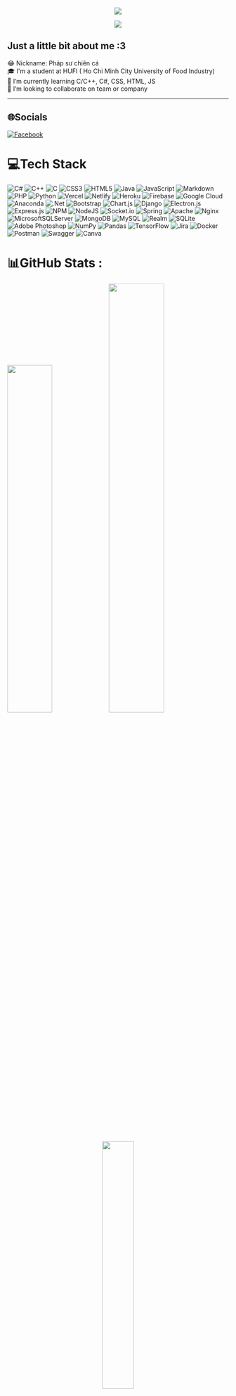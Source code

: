 
<!--**dat911zz/dat911zz** is a ✨ _special_ ✨ repository because its `README.md` (this file) appears on your GitHub profile.-->
<!-- <div id="header" align="center">
  <img src="https://github.com/dat911zz/Workspace/blob/main/Pics/ezgif.com-gif-maker.gif" width="900vh"/>
</div> -->
<div id="badges">
  <br>
  <p id="header" align="center">
  <img src="https://readme-typing-svg.herokuapp.com?font=roboto&size=38&duration=5500&color=0BBE00&center=true&vCenter=true&width=500&lines=Hello+world!;I'm+a+developer;Great+to+see+you+here;%3C3"/>
  </p> 
  <div align="center">
    
  ![](https://komarev.com/ghpvc/?username=dat911zz)
  
</div>
<h2>Just a little bit about me :3</h2>
  <!-- - 🔭 I’m currently working on ... -->
😂 Nickname: Pháp sư chiên cá <br>
🎓 I'm a student at HUFI ( Ho Chi Minh City University of Food Industry)<br>
🌱 I’m currently learning C/C++, C#, CSS, HTML, JS<br>
👯 I’m looking to collaborate on team or company
</p>
<!-- <br>
<h2 align="center">🛠 Featured Project 🛠</h2> -->
<!-- <div>
<h3> Web Quản Lý Sinh Viên <br> (Student Management Web Application) </h3>
<p>Technologies: Front-end( HTML, CSS, JS), Back-end( ASP.NET MVC 5)</p>
<p>Link demo: <a href="https://dat911zz.somee.com/">dat911zz.somee.com</a></p>
<p>Link repos: <a href="https://github.com/dat911zz/StudentManagementWebApp">https://github.com/dat911zz/StudentManagementWebApp</a></p>
<span> <img src="https://img.shields.io/website?down_color=red&down_message=offline&label=status&up_color=light-green&up_message=online&url=http%3A%2F%2Fdat911zz.somee.com%2F"/> </span>
<span> <img src="https://img.shields.io/github/commit-activity/m/dat911zz/StudentManagementWebApp"/> </span>
<span> <img src="https://img.shields.io/github/languages/count/dat911zz/StudentManagementWebApp"/> </span>
</div>
<br> 
--==*==--
<br>
<div>
<h3> Shop Hàng Hiệu <br> (Luxury Shop) </h3>
<p>+ Teamwork <3 +</p>
<p>Technologies: Front-end( HTML, CSS, JS)</p>
<p>Link demo: <a href="https://dat911zz.github.io/BTL-TKWeb-TMDT">https://dat911zz.github.io/BTL-TKWeb-TMDT</a></p>
<p>Link repos: <a href="https://github.com/dat911zz/BTL-TKWeb-TMDT">https://github.com/dat911zz/BTL-TKWeb-TMDT</a></p>
<span> <img src="https://img.shields.io/github/deployments/dat911zz/BTL-TKWeb-TMDT/github-pages"/> </span>
<span> <img src="https://img.shields.io/github/languages/count/dat911zz/BTL-TKWeb-TMDT"/> </span>
</div>
--==*==--
<div>
<h3> Chương trình minh họa các giải thuật định thời CPU <br> (CPU Scheduling Algorithms Visualization)</h3>
<p>Technologies: Winform C#</p>
<p>Link repos: <a href="https://github.com/dat911zz/CPU-Scheduling-Algorithms">https://github.com/dat911zz/CPU-Scheduling-Algorithms</a></p>
</div> -->

<!-- [![Project Card](https://projectcard.rohitv.repl.co/project_card/dat911zz/StudentManagementWebApp?theme=dark-blue)](https://github.com/dat911zz/StudentManagementWebApp)
[![Project Card](https://projectcard.rohitv.repl.co/project_card/dat911zz/CPU-Scheduling-Algorithms?theme=dark-blue)](https://github.com/dat911zz/CPU-Scheduling-Algorithms)
[![Project Card](https://projectcard.rohitv.repl.co/project_card/dat911zz/BTL-TKWeb-TMDT?theme=dark-blue)](https://github.com/dat911zz/BTL-TKWeb-TMDT)
[![Project Card](https://projectcard.rohitv.repl.co/project_card/dat911zz/Huffman?theme=dark-blue)](https://github.com/dat911zz/Huffman)

<br> -->

---

<!--<div align="center">

  ![Snake animation](https://github.com/dat911zz/dat911zz/blob/output/github-contribution-grid-snake.svg#gh-dark-mode-only)
  
</div>-->


## 🌐Socials
[![Facebook](https://img.shields.io/badge/Facebook-%231877F2.svg?logo=Facebook&logoColor=white)](https://facebook.com/2002vnd) 

# 💻Tech Stack
![C#](https://img.shields.io/badge/c%23-%23239120.svg?style=for-the-badge&logo=c-sharp&logoColor=white) ![C++](https://img.shields.io/badge/c++-%2300599C.svg?style=for-the-badge&logo=c%2B%2B&logoColor=white) ![C](https://img.shields.io/badge/c-%2300599C.svg?style=for-the-badge&logo=c&logoColor=white) ![CSS3](https://img.shields.io/badge/css3-%231572B6.svg?style=for-the-badge&logo=css3&logoColor=white) ![HTML5](https://img.shields.io/badge/html5-%23E34F26.svg?style=for-the-badge&logo=html5&logoColor=white) ![Java](https://img.shields.io/badge/java-%23ED8B00.svg?style=for-the-badge&logo=java&logoColor=white) ![JavaScript](https://img.shields.io/badge/javascript-%23323330.svg?style=for-the-badge&logo=javascript&logoColor=%23F7DF1E) ![Markdown](https://img.shields.io/badge/markdown-%23000000.svg?style=for-the-badge&logo=markdown&logoColor=white) ![PHP](https://img.shields.io/badge/php-%23777BB4.svg?style=for-the-badge&logo=php&logoColor=white) ![Python](https://img.shields.io/badge/python-3670A0?style=for-the-badge&logo=python&logoColor=ffdd54) ![Vercel](https://img.shields.io/badge/vercel-%23000000.svg?style=for-the-badge&logo=vercel&logoColor=white) ![Netlify](https://img.shields.io/badge/netlify-%23000000.svg?style=for-the-badge&logo=netlify&logoColor=#00C7B7) ![Heroku](https://img.shields.io/badge/heroku-%23430098.svg?style=for-the-badge&logo=heroku&logoColor=white) ![Firebase](https://img.shields.io/badge/firebase-%23039BE5.svg?style=for-the-badge&logo=firebase) ![Google Cloud](https://img.shields.io/badge/Google%20Cloud-%234285F4.svg?style=for-the-badge&logo=google-cloud&logoColor=white) ![Anaconda](https://img.shields.io/badge/Anaconda-%2344A833.svg?style=for-the-badge&logo=anaconda&logoColor=white) ![.Net](https://img.shields.io/badge/.NET-5C2D91?style=for-the-badge&logo=.net&logoColor=white) ![Bootstrap](https://img.shields.io/badge/bootstrap-%23563D7C.svg?style=for-the-badge&logo=bootstrap&logoColor=white) ![Chart.js](https://img.shields.io/badge/chart.js-F5788D.svg?style=for-the-badge&logo=chart.js&logoColor=white) ![Django](https://img.shields.io/badge/django-%23092E20.svg?style=for-the-badge&logo=django&logoColor=white) ![Electron.js](https://img.shields.io/badge/Electron-191970?style=for-the-badge&logo=Electron&logoColor=white) ![Express.js](https://img.shields.io/badge/express.js-%23404d59.svg?style=for-the-badge&logo=express&logoColor=%2361DAFB) ![NPM](https://img.shields.io/badge/NPM-%23000000.svg?style=for-the-badge&logo=npm&logoColor=white) ![NodeJS](https://img.shields.io/badge/node.js-6DA55F?style=for-the-badge&logo=node.js&logoColor=white) ![Socket.io](https://img.shields.io/badge/Socket.io-black?style=for-the-badge&logo=socket.io&badgeColor=010101) ![Spring](https://img.shields.io/badge/spring-%236DB33F.svg?style=for-the-badge&logo=spring&logoColor=white) ![Apache](https://img.shields.io/badge/apache-%23D42029.svg?style=for-the-badge&logo=apache&logoColor=white) ![Nginx](https://img.shields.io/badge/nginx-%23009639.svg?style=for-the-badge&logo=nginx&logoColor=white) ![MicrosoftSQLServer](https://img.shields.io/badge/Microsoft%20SQL%20Sever-CC2927?style=for-the-badge&logo=microsoft%20sql%20server&logoColor=white) ![MongoDB](https://img.shields.io/badge/MongoDB-%234ea94b.svg?style=for-the-badge&logo=mongodb&logoColor=white) ![MySQL](https://img.shields.io/badge/mysql-%2300f.svg?style=for-the-badge&logo=mysql&logoColor=white) ![Realm](https://img.shields.io/badge/Realm-39477F?style=for-the-badge&logo=realm&logoColor=white) ![SQLite](https://img.shields.io/badge/sqlite-%2307405e.svg?style=for-the-badge&logo=sqlite&logoColor=white) ![Adobe Photoshop](https://img.shields.io/badge/adobephotoshop-%2331A8FF.svg?style=for-the-badge&logo=adobephotoshop&logoColor=white) ![NumPy](https://img.shields.io/badge/numpy-%23013243.svg?style=for-the-badge&logo=numpy&logoColor=white) ![Pandas](https://img.shields.io/badge/pandas-%23150458.svg?style=for-the-badge&logo=pandas&logoColor=white) ![TensorFlow](https://img.shields.io/badge/TensorFlow-%23FF6F00.svg?style=for-the-badge&logo=TensorFlow&logoColor=white) ![Jira](https://img.shields.io/badge/jira-%230A0FFF.svg?style=for-the-badge&logo=jira&logoColor=white) ![Docker](https://img.shields.io/badge/docker-%230db7ed.svg?style=for-the-badge&logo=docker&logoColor=white) ![Postman](https://img.shields.io/badge/Postman-FF6C37?style=for-the-badge&logo=postman&logoColor=white) ![Swagger](https://img.shields.io/badge/-Swagger-%23Clojure?style=for-the-badge&logo=swagger&logoColor=white) ![Canva](https://img.shields.io/badge/Canva-%2300C4CC.svg?style=for-the-badge&logo=Canva&logoColor=white)
# 📊GitHub Stats :

<img width="45%" src="https://github-readme-stats.vercel.app/api?username=dat911zz&theme=tokyonight&hide_border=false&include_all_commits=false&count_private=true"/>
<img width="50%" src="https://github-readme-streak-stats.herokuapp.com/?user=dat911zz&theme=tokyonight&hide_border=false//github-readme-stats.vercel.app/api?username=dat911zz&theme=tokyonight&hide_border=false&include_all_commits=false&count_private=true"/>
<div align="center"><img width="38%" src="https://github-readme-stats.vercel.app/api/top-langs/?username=dat911zz&theme=tokyonight&hide_border=false&include_all_commits=false&count_private=false&layout=compact"/></div>

## 🏆GitHub Trophies
![](https://github-trophies.vercel.app/?username=dat911zz&theme=onedark&no-frame=false&no-bg=false&margin-w=4)

### ✍️Random Dev Quote
![](https://quotes-github-readme.vercel.app/api?type=horizontal&theme=radical)

### 😂Random Dev Meme
<img src="https://random-memer.herokuapp.com/" width="512px"/>
</div>


>**Warning**
>You have not followed me yet :((((

